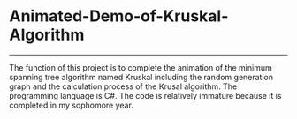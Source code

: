 ﻿# Animated-Demo-of-Kruskal-Algorithm

------

The function of this project is to complete the animation of the minimum spanning tree algorithm named Kruskal including the random generation graph and the calculation process of the Krusal algorithm. The programming language is C#. The code is relatively immature because it is completed in my sophomore year.

